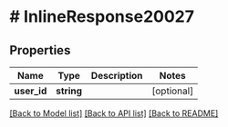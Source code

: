# # InlineResponse20027

## Properties

Name | Type | Description | Notes
------------ | ------------- | ------------- | -------------
**user_id** | **string** |  | [optional]

[[Back to Model list]](../../README.md#models) [[Back to API list]](../../README.md#endpoints) [[Back to README]](../../README.md)
